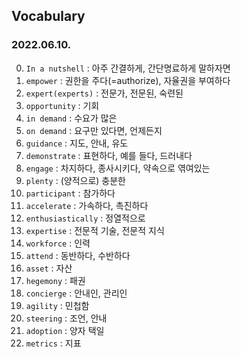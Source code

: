 ## Vocabulary 
### 2022.06.10.
0. `In a nutshell` : 아주 간결하게, 간단명료하게 말하자면  
1. `empower` : 권한을 주다(=authorize), 자율권을 부여하다  
2. `expert(experts)` : 전문가, 전문된, 숙련된  
3. `opportunity` : 기회  
4. `in demand` : 수요가 많은  
5. `on demand` : 요구만 있다면, 언제든지  
6. `guidance` : 지도, 안내, 유도  
7. `demonstrate` : 표현하다, 예를 들다, 드러내다  
8. `engage` : 차지하다, 종사시키다, 약속으로 엮여있는  
9. `plenty` : (양적으로) 충분한  
10. `participant` : 참가하다  
11. `accelerate` : 가속하다, 촉진하다  
12. `enthusiastically` : 정열적으로  
13. `expertise` : 전문적 기술, 전문적 지식  
14. `workforce` : 인력  
15. `attend` : 동반하다, 수반하다  
16. `asset` : 자산  
17. `hegemony` : 패권  
18. `concierge` : 안내인, 관리인  
19. `agility` : 민첩함  
20. `steering` : 조언, 안내  
21. `adoption` : 양자 택일  
22. `metrics` : 지표  

